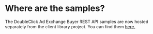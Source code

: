 Where are the samples?
=======================================================
The DoubleClick Ad Exchange Buyer REST API samples are now hosted separately
from the client library project. You can find them
[here.](https://github.com/googleads/googleads-adxbuyer-examples/tree/master/python)


